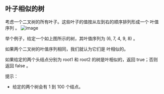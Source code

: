 叶子相似的树
---

考虑一个二叉树的所有叶子。这些叶子的值按从左到右的顺序排列形成一个 叶值序列 。
![image](https://s3-lc-upload.s3.amazonaws.com/uploads/2018/07/16/tree.png)

举个例子，给定一个如上图所示的树，其叶值序列为 (6, 7, 4, 9, 8) 。

如果两个二叉树的叶值序列相同，我们就认为它们是 叶相似的。

如果给定的两个头结点分别为 root1 和 root2 的树是叶相似的，返回 true；否则返回 false 。

 

提示：

* 给定的两个树会有 1 到 100 个结点。
